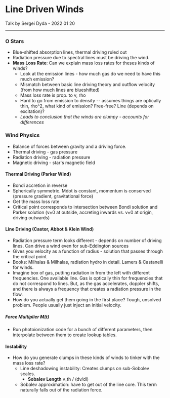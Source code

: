 # Line Driven Winds

Talk by Sergei Dyda - 
2022 01 20

---

### O Stars
 - Blue-shifted absorption lines, thermal driving ruled out
 - Radiation pressure due to spectral lines must be driving the wind.
 - **Mass Loss Rate**: Can we explain mass loss rates for theses kinds of winds? 
     - Look at the emission lines - how much gas do we need to have this much emission?
     - Mismatch between basic line driving theory and outflow velocity (from how much lines are blueshifted)
     - Mass loss rate is prop. to v, rho
     - Hard to go from emission to density -- assumes things are optically thin, rho^2, what kind of emission? Free-free? Line (depends on excitation)?
     - *Leads to conclusion that the winds are clumpy - accounts for differences*

### Wind Physics

 - Balance of forces between gravity and a driving force. 
 - Thermal driving - gas pressure
 - Radiation driving - radiation pressure
 - Magnetic driving - star's magnetic field

#### Thermal Driving (Parker Wind)
 - Bondi accretion in reverse
 - Spherically symmetric. Mdot is constant, momentum is conserved (pressure gradient, gravitational force)
 - Get the mass loss rate
 - Critical point corresponds to intersection between Bondi solution and Parker solution (v=0 at outside, accreting inwards vs. v=0 at origin, driving outwards)

#### Line Driving (Castor, Abbot & Klein Wind)
 - Radiation pressure term looks different - depends on number of driving lines. Can drive a wind even for sub-Eddington sources
 - Gives you velocity as a function of radius - solution that passes through the critical point
 - Books: Milhalas & Milhalas, radiation hydro in detail. Lamers & Castanelli for winds.
 - Imagine box of gas, putting radiation in from the left with different frequencies. One available line. Gas is optically thin for frequencies that do not correspond to lines. But, as the gas accelerates, doppler shifts, and there is always a frequency that creates a radiation pressure in the flow.
 - How do you actually get them going in the first place? Tough, unsolved problem. People usually just inject an initial velocity.

##### Force Multiplier M(t)
- Run photoionization code for a bunch of different parameters, then interpolate between them to create lookup tables.

#### Instability
 - How do you generate clumps in these kinds of winds to tinker with the mass loss rate?
     - Line deshadowing instability: Creates clumps on sub-Sobolev scales.
         - **Sobalev Length** v_th / (dv/dl)
     - Sobalev approximation: have to get out of the line core. This term naturally falls out of the radiation force.